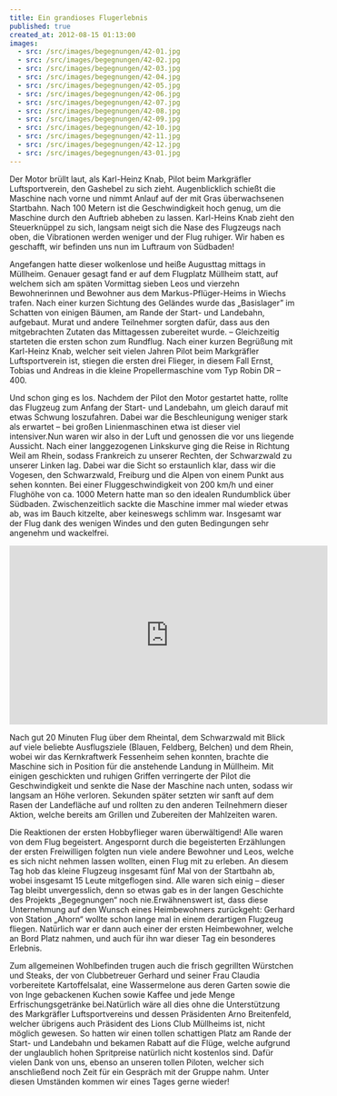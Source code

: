 ```yaml
---
title: Ein grandioses Flugerlebnis
published: true
created_at: 2012-08-15 01:13:00
images:
  - src: /src/images/begegnungen/42-01.jpg
  - src: /src/images/begegnungen/42-02.jpg
  - src: /src/images/begegnungen/42-03.jpg
  - src: /src/images/begegnungen/42-04.jpg
  - src: /src/images/begegnungen/42-05.jpg
  - src: /src/images/begegnungen/42-06.jpg
  - src: /src/images/begegnungen/42-07.jpg
  - src: /src/images/begegnungen/42-08.jpg
  - src: /src/images/begegnungen/42-09.jpg
  - src: /src/images/begegnungen/42-10.jpg
  - src: /src/images/begegnungen/42-11.jpg
  - src: /src/images/begegnungen/42-12.jpg
  - src: /src/images/begegnungen/43-01.jpg
---
```


Der Motor brüllt laut, als Karl-Heinz Knab, Pilot beim Markgräfler Luftsportverein, den Gashebel zu sich zieht. Augenblicklich schießt die Maschine nach vorne und nimmt Anlauf auf der mit Gras überwachsenen Startbahn. Nach 100 Metern ist die Geschwindigkeit hoch genug, um die Maschine durch den Auftrieb abheben zu lassen. Karl-Heins Knab zieht den Steuerknüppel zu sich, langsam neigt sich die Nase des Flugzeugs nach oben, die Vibrationen werden weniger und der Flug ruhiger. Wir haben es geschafft, wir befinden uns nun im Luftraum von Südbaden!

Angefangen hatte dieser wolkenlose und heiße Augusttag mittags in Müllheim. Genauer gesagt fand er auf dem Flugplatz Müllheim statt, auf welchem sich am späten Vormittag sieben Leos und vierzehn Bewohnerinnen und Bewohner aus dem Markus-Pflüger-Heims in Wiechs trafen. Nach einer kurzen Sichtung des Geländes wurde das „Basislager” im Schatten von einigen Bäumen, am Rande der Start- und Landebahn, aufgebaut. Murat und andere Teilnehmer sorgten dafür, dass aus den mitgebrachten Zutaten das Mittagessen zubereitet wurde. – Gleichzeitig starteten die ersten schon zum Rundflug. Nach einer kurzen Begrüßung mit Karl-Heinz Knab, welcher seit vielen Jahren Pilot beim Markgräfler Luftsportverein ist, stiegen die ersten drei Flieger, in diesem Fall Ernst, Tobias und Andreas in die kleine Propellermaschine vom Typ Robin DR – 400.

Und schon ging es los. Nachdem der Pilot den Motor gestartet hatte, rollte das Flugzeug zum Anfang der Start- und Landebahn, um gleich darauf mit etwas Schwung loszufahren. Dabei war die Beschleunigung weniger stark als erwartet – bei großen Linienmaschinen etwa ist dieser viel intensiver.Nun waren wir also in der Luft und genossen die vor uns liegende Aussicht. Nach einer langgezogenen Linkskurve ging die Reise in Richtung Weil am Rhein, sodass Frankreich zu unserer Rechten, der Schwarzwald zu unserer Linken lag. Dabei war die Sicht so erstaunlich klar, dass wir die Vogesen, den Schwarzwald, Freiburg und die Alpen von einem Punkt aus sehen konnten. Bei einer Fluggeschwindigkeit von 200 km/h und einer Flughöhe von ca. 1000 Metern hatte man so den idealen Rundumblick über Südbaden. Zwischenzeitlich sackte die Maschine immer mal wieder etwas ab, was im Bauch kitzelte, aber keineswegs schlimm war. Insgesamt war der Flug dank des wenigen Windes und den guten Bedingungen sehr angenehm und wackelfrei.

<iframe
  width="560"
  height="315"
  src="https://www.youtube-nocookie.com/embed/W-aydfZntkY"
  title="Video zum Flugerlebnis"
  frameborder="0"
  allow="accelerometer; autoplay; clipboard-write; encrypted-media; gyroscope; picture-in-picture"
  allowfullscreen
></iframe>

Nach gut 20 Minuten Flug über dem Rheintal, dem Schwarzwald mit Blick auf viele beliebte Ausflugsziele (Blauen, Feldberg, Belchen) und dem Rhein, wobei wir das Kernkraftwerk Fessenheim sehen konnten, brachte die Maschine sich in Position für die anstehende Landung in Müllheim. Mit einigen geschickten und ruhigen Griffen verringerte der Pilot die Geschwindigkeit und senkte die Nase der Maschine nach unten, sodass wir langsam an Höhe verloren. Sekunden später setzten wir sanft auf dem Rasen der Landefläche auf und rollten zu den anderen Teilnehmern dieser Aktion, welche bereits am Grillen und Zubereiten der Mahlzeiten waren.

Die Reaktionen der ersten Hobbyflieger waren überwältigend! Alle waren von dem Flug begeistert. Angespornt durch die begeisterten Erzählungen der ersten Freiwilligen folgten nun viele andere Bewohner und Leos, welche es sich nicht nehmen lassen wollten, einen Flug mit zu erleben. An diesem Tag hob das kleine Flugzeug insgesamt fünf Mal von der Startbahn ab, wobei insgesamt 15 Leute mitgeflogen sind. Alle waren sich einig – dieser Tag bleibt unvergesslich, denn so etwas gab es in der langen Geschichte des Projekts „Begegnungen“ noch nie.Erwähnenswert ist, dass diese Unternehmung auf den Wunsch eines Heimbewohners zurückgeht: Gerhard von Station „Ahorn“ wollte schon lange mal in einem derartigen Flugzeug fliegen. Natürlich war er dann auch einer der ersten Heimbewohner, welche an Bord Platz nahmen, und auch für ihn war dieser Tag ein besonderes Erlebnis.

Zum allgemeinen Wohlbefinden trugen auch die frisch gegrillten Würstchen und Steaks, der von Clubbetreuer Gerhard und seiner Frau Claudia vorbereitete Kartoffelsalat, eine Wassermelone aus deren Garten sowie die von Inge gebackenen Kuchen sowie Kaffee und jede Menge Erfrischungsgetränke bei.Natürlich wäre all dies ohne die Unterstützung des Markgräfler Luftsportvereins und dessen Präsidenten Arno Breitenfeld, welcher übrigens auch Präsident des Lions Club Müllheims ist, nicht möglich gewesen. So hatten wir einen tollen schattigen Platz am Rande der Start- und Landebahn und bekamen Rabatt auf die Flüge, welche aufgrund der unglaublich hohen Spritpreise natürlich nicht kostenlos sind. Dafür vielen Dank von uns, ebenso an unseren tollen Piloten, welcher sich anschließend noch Zeit für ein Gespräch mit der Gruppe nahm. Unter diesen Umständen kommen wir eines Tages gerne wieder!
